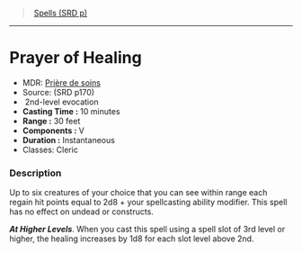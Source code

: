 ﻿---
!SpellVO
Level: 2
Type: evocation
CastingTime: 10 minutes
Range: 30 feet
Components: V
Duration: Instantaneous
Classes: Cleric
Id: spells_vo.md#prayer-of-healing
ParentLink: spells_vo.md#spells-srd-p
Name: Prayer of Healing
ParentName: Spells (SRD p)
NameLevel: 1
AltName: '[Prière de soins](hd_spells_priere_de_soins.md)'
Source: (SRD p170)
---
> [Spells (SRD p)](srd_spells.md)

---

# Prayer of Healing

- MDR: [Prière de soins](hd_spells_priere_de_soins.md)
- Source: (SRD p170)
-  2nd-level evocation
- **Casting Time :** 10 minutes
- **Range :** 30 feet
- **Components :** V
- **Duration :** Instantaneous
- Classes: Cleric

### Description

Up to six creatures of your choice that you can see within range each regain hit points equal to 2d8 + your spellcasting ability modifier. This spell has no effect on undead or constructs.

**_At Higher Levels_**. When you cast this spell using a spell slot of 3rd level or higher, the healing increases by 1d8 for each slot level above 2nd.

